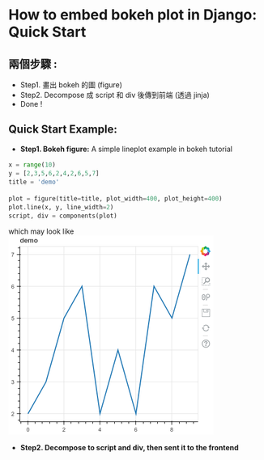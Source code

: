 # How to embed bokeh plot in Django: Quick Start

## 兩個步驟 :
- Step1. 畫出 bokeh 的圖 (figure)
- Step2. Decompose 成 script 和 div 後傳到前端 (透過 jinja)
- Done !

## Quick Start Example:
- **Step1. Bokeh figure:**
A simple lineplot example in bokeh tutorial
```python
x = range(10)
y = [2,3,5,6,2,4,2,6,5,7]
title = 'demo'

plot = figure(title=title, plot_width=400, plot_height=400)
plot.line(x, y, line_width=2)
script, div = components(plot)
```
which may look like
![](./github_imgs/example_lineplot01.png)


- **Step2. Decompose to script and div, then sent it to the frontend**

